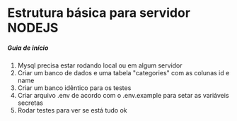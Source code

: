 <h1>Estrutura básica para servidor NODEJS</h1>

<h5>Guia de início</h5>

<ol>
<li>Mysql precisa estar rodando local ou em algum servidor</li>
<li>Criar um banco de dados e uma tabela "categories" com as colunas id e name</li>
<li>Criar um banco idêntico para os testes</li>
<li>Criar arquivo .env de acordo com o .env.example para setar as variáveis secretas</li>
<li>Rodar testes para ver se está tudo ok</li>
</ol>